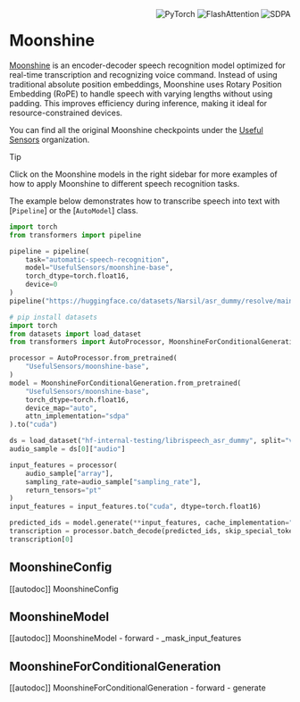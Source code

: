 <!--Copyright 2025 The HuggingFace Team. All rights reserved.

Licensed under the Apache License, Version 2.0 (the "License"); you may not use this file except in compliance with
the License. You may obtain a copy of the License at

http://www.apache.org/licenses/LICENSE-2.0

Unless required by applicable law or agreed to in writing, software distributed under the License is distributed on
an "AS IS" BASIS, WITHOUT WARRANTIES OR CONDITIONS OF ANY KIND, either express or implied. See the License for the
specific language governing permissions and limitations under the License.

⚠️ Note that this file is in Markdown but contain specific syntax for our doc-builder (similar to MDX) that may not be
rendered properly in your Markdown viewer.

-->

<div style="float: right;">
    <div class="flex flex-wrap space-x-1">
          <img alt="PyTorch" src="https://img.shields.io/badge/PyTorch-DE3412?style=flat&logo=pytorch&logoColor=white">
          <img alt="FlashAttention" src="https://img.shields.io/badge/%E2%9A%A1%EF%B8%8E%20FlashAttention-eae0c8?style=flat">
          <img alt="SDPA" src="https://img.shields.io/badge/SDPA-DE3412?style=flat&logo=pytorch&logoColor=white">
    </div>
</div>

# Moonshine

[Moonshine](https://huggingface.co/papers/2410.15608) is an encoder-decoder speech recognition model optimized for real-time transcription and recognizing voice command. Instead of using traditional absolute position embeddings, Moonshine uses Rotary Position Embedding (RoPE) to handle speech with varying lengths without using padding. This improves efficiency during inference, making it ideal for resource-constrained devices.

You can find all the original Moonshine checkpoints under the [Useful Sensors](https://huggingface.co/UsefulSensors) organization.

> [!TIP]
> Click on the Moonshine models in the right sidebar for more examples of how to apply Moonshine to different speech recognition tasks.

The example below demonstrates how to transcribe speech into text with [`Pipeline`] or the [`AutoModel`] class.

<hfoptions id="usage">
<hfoption id="Pipeline">

```py
import torch
from transformers import pipeline

pipeline = pipeline(
    task="automatic-speech-recognition",
    model="UsefulSensors/moonshine-base",
    torch_dtype=torch.float16,
    device=0
)
pipeline("https://huggingface.co/datasets/Narsil/asr_dummy/resolve/main/mlk.flac")
```

</hfoption>
<hfoption id="AutoModel">

```py
# pip install datasets
import torch
from datasets import load_dataset
from transformers import AutoProcessor, MoonshineForConditionalGeneration

processor = AutoProcessor.from_pretrained(
    "UsefulSensors/moonshine-base",
)
model = MoonshineForConditionalGeneration.from_pretrained(
    "UsefulSensors/moonshine-base",
    torch_dtype=torch.float16,
    device_map="auto",
    attn_implementation="sdpa"
).to("cuda")

ds = load_dataset("hf-internal-testing/librispeech_asr_dummy", split="validation")
audio_sample = ds[0]["audio"]

input_features = processor(
    audio_sample["array"],
    sampling_rate=audio_sample["sampling_rate"],
    return_tensors="pt"
)
input_features = input_features.to("cuda", dtype=torch.float16)

predicted_ids = model.generate(**input_features, cache_implementation="static")
transcription = processor.batch_decode(predicted_ids, skip_special_tokens=True)
transcription[0]
```
</hfoption>
</hfoptions>

## MoonshineConfig

[[autodoc]] MoonshineConfig

## MoonshineModel

[[autodoc]] MoonshineModel
    - forward
    - _mask_input_features

## MoonshineForConditionalGeneration

[[autodoc]] MoonshineForConditionalGeneration
    - forward
    - generate

